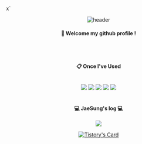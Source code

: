x`<div align="center"> 

![header](https://capsule-render.vercel.app/api?type=cylinder&color=000000&height=150&section=header&text=ImJaeSung&fontColor=ffffff&fontSize=70&animation=fadeIn&fontAlignY=55&desc=%20&descAlignY=62&descAlign=62)
  
####  :wave: Welcome my github profile !

  
 <br/>
 <br/>
  
####  :clipboard: Once I've Used 
  
 <br/>

<img src="https://img.shields.io/badge/python-3776AB?style=for-the-badge&logo=python&logoColor=white">
<img src="https://img.shields.io/badge/R-276DC3?style=for-the-badge&logo=R&logoColor=white">
<img src="https://img.shields.io/badge/MySQL-4479A1?style=for-the-badge&logo=MySQL&logoColor=white">
<img src="https://img.shields.io/badge/github-181717?style=for-the-badge&logo=github&logoColor=white">
<img src="https://img.shields.io/badge/VSCode-007ACC?style=for-the-badge&logo=VisualStudioCode&logoColor=white">
 
   <br/>
   <br/>

#### 💻 JaeSung's log 💻
<img src="https://img.shields.io/badge/Tistory-000000?style=for-the-badge&logo=Tistory&logoColor=white">

[![Tistory's Card](https://github-readme-tistory-card.vercel.app/api?name=holy-jjjae&theme=default)](https://holy-jjjae.tistory.com/)
</div><br></div><br>
